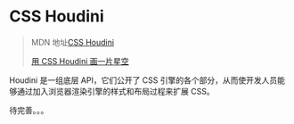 # CSS Houdini

> MDN 地址[CSS Houdini](https://developer.mozilla.org/zh-CN/docs/Web/Houdini)
>
> [用 CSS Houdini 画一片星空](https://juejin.im/post/5adc091b51882567105f5586)

Houdini 是一组底层 API，它们公开了 CSS 引擎的各个部分，从而使开发人员能够通过加入浏览器渲染引擎的样式和布局过程来扩展 CSS。

待完善。。。
